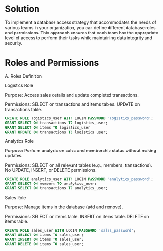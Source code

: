# Solution

To implement a database access strategy that accommodates the needs of various teams in your organization, you can define different database roles and permissions. This approach ensures that each team has the appropriate level of access to perform their tasks while maintaining data integrity and security.

# Roles and Permissions

A. Roles Definition

Logistics Role

Purpose: Access sales details and update completed transactions.

Permissions:
    SELECT on transactions and items tables.
    UPDATE on transactions table.

```sql
CREATE ROLE logistics_user WITH LOGIN PASSWORD 'logistics_password';
GRANT SELECT ON transactions TO logistics_user;
GRANT SELECT ON items TO logistics_user;
GRANT UPDATE ON transactions TO logistics_user;
```

Analytics Role

Purpose: Perform analysis on sales and membership status without making updates.

Permissions:
    SELECT on all relevant tables (e.g., members, transactions).
    No UPDATE, INSERT, or DELETE permissions.


```sql
CREATE ROLE analytics_user WITH LOGIN PASSWORD 'analytics_password';
GRANT SELECT ON members TO analytics_user;
GRANT SELECT ON transactions TO analytics_user;
```
Sales Role

Purpose: Manage items in the database (add and remove).

Permissions:
    SELECT on items table.
    INSERT on items table.
    DELETE on items table.
```sql
CREATE ROLE sales_user WITH LOGIN PASSWORD 'sales_password';
GRANT SELECT ON items TO sales_user;
GRANT INSERT ON items TO sales_user;
GRANT DELETE ON items TO sales_user;
```
